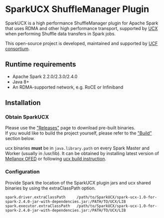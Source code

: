 # SparkUCX ShuffleManager Plugin
SparkUCX is a high performance ShuffleManager plugin for Apache Spark that uses RDMA and other high performance
transport, supported by [UCX](https://github.com/openucx/ucx#supported-transports) when performing Shuffle data transfers in Spark jobs.

This open-source project is developed, maintained and supported by [UCF consortium](http://www.ucfconsortium.org/).

## Runtime requirements
* Apache Spark 2.2.0/2.3.0/2.4.0
* Java 8+
* An RDMA-supported network, e.g. RoCE or Infiniband

## Installation

### Obtain SparkUCX
Please use the ["Releases"](https://github.com/openucx/sparkucx/releases) page to download pre-built binaries.
<br>If you would like to build the project yourself, please refer to the ["Build"](https://github.com/openucx/sparkucx#build) section below.

ucx binaries **must** be in `java.library.path` on every Spark Master and Worker (usually in /usr/lib).
It can be obtained by installing latest version of [Mellanox OFED](http://www.mellanox.com/page/products_dyn?product_family=26) or following [ucx build instruction](https://github.com/openucx/ucx#using-ucx).

### Configuration

Provide Spark the location of the SparkUCX plugin jars and ucx shared binaries by using the extraClassPath option.

```
spark.driver.extraClassPath     /path/to/SparkUCX/spark-ucx-1.0-for-spark-2.4.0-jar-with-dependencies.jar:/PATH/TO/UCX/LIB
spark.executor.extraClassPath   /path/to/SparkUCX/spark-ucx-1.0-for-spark-2.4.0-jar-with-dependencies.jar:/PATH/TO/UCX/LIB
```

Add UCX shared binaries to `java.library.path` for Spark driver and executors:
```
spark.driver.extraJavaOptions      -Djava.library.path=/PATH/TO/UCX/LIB
spark.executor.extraJavaOptions    -Djava.library.path=/PATH/TO/UCX/LIB
```
### Running

To enable the SparkUCX Shuffle Manager plugin, add the following configuration:

```
spark.shuffle.manager   org.apache.spark.shuffle.UcxShuffleManager
```

## Build

Building the SparkUCX plugin requires [Apache Maven](http://maven.apache.org/) and Java 8+

1. Install [jucx - java bindings over ucx](https://github.com/openucx/ucx/tree/master/bindings/java)

2. Obtain a clone of [SparkUCX](https://github.com/openucx/sparkucx)

3. Build the plugin for your Spark version (either 2.2.0, 2.3.0, 2.4.0), e.g. for Spark 2.4.0:

```
mvn -DskipTests clean package -Pspark-2.4.0
```
